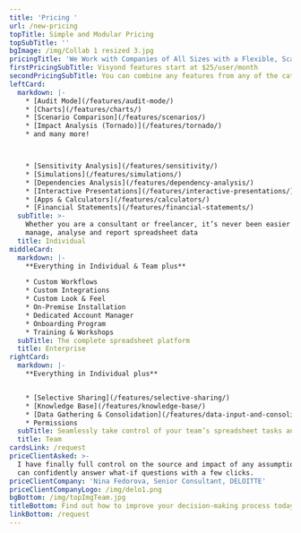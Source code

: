 ```yaml
---
title: 'Pricing '
url: /new-pricing
topTitle: Simple and Modular Pricing
topSubTitle: ''
bgImage: /img/Collab 1 resized 3.jpg
pricingTitle: 'We Work with Companies of All Sizes with a Flexible, Scalable Solution'
firstPricingSubTitle: Visyond features start at $25/user/month
secondPricingSubTitle: You can combine any features from any of the categories below
leftCard:
  markdown: |-
    * [Audit Mode](/features/audit-mode/)
    * [Charts](/features/charts/)
    * [Scenario Comparison](/features/scenarios/)
    * [Impact Analysis (Tornado)](/features/tornado/)
    * and many more!



    * [Sensitivity Analysis](/features/sensitivity/)
    * [Simulations](/features/simulations/)
    * [Dependencies Analysis](/features/dependency-analysis/)
    * [Interactive Presentations](/features/interactive-presentations/)
    * [Apps & Calculators](/features/calculators/)
    * [Financial Statements](/features/financial-statements/)
  subTitle: >-
    Whether you are a consultant or freelancer, it’s never been easier to
    manage, analyse and report spreadsheet data
  title: Individual
middleCard:
  markdown: |-
    **Everything in Individual & Team plus**

    * Custom Workflows
    * Custom Integrations
    * Custom Look & Feel
    * On-Premise Installation
    * Dedicated Account Manager
    * Onboarding Program
    * Training & Workshops
  subTitle: The complete spreadsheet platform
  title: Enterprise
rightCard:
  markdown: |-
    **Everything in Individual plus**


    * [Selective Sharing](/features/selective-sharing/)
    * [Knowledge Base](/features/knowledge-base/)
    * [Data Gathering & Consolidation](/features/data-input-and-consolidation/)
    * Permissions
  subTitle: Seamlessly take control of your team’s spreadsheet tasks and workflow
  title: Team
cardsLink: /request
priceClientAsked: >-
  I have finally full control on the source and impact of any assumptions, and
  can confidently answer what-if questions with a few clicks.
priceClientCompany: 'Nina Fedorova, Senior Consultant, DELOITTE'
priceClientCompanyLogo: /img/delo1.png
bgBottom: /img/topImgTeam.jpg
titleBottom: Find out how to improve your decision-making process today
linkBottom: /request
---
```


